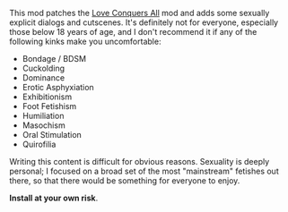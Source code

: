 This mod patches the <a href="https://github.com/LCA-EET/LCA">Love Conquers All</a> mod and adds some sexually explicit dialogs and cutscenes. It's definitely not for everyone, especially those below 18 years of age, and I don't recommend it if any of the following kinks make you uncomfortable:

- Bondage / BDSM
- Cuckolding
- Dominance
- Erotic Asphyxiation
- Exhibitionism
- Foot Fetishism
- Humiliation
- Masochism
- Oral Stimulation
- Quirofilia

Writing this content is difficult for obvious reasons. Sexuality is deeply personal; I focused on a broad set of the most "mainstream" fetishes out there, so that there would be something for everyone to enjoy. 

**Install at your own risk**.
